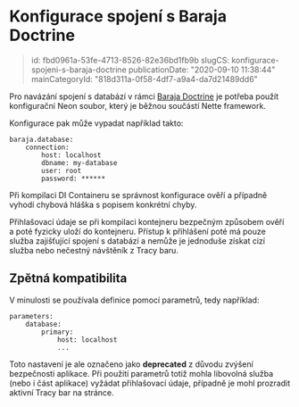 Konfigurace spojení s Baraja Doctrine
=====================================

> id: fbd0961a-53fe-4713-8526-82e36bd1fb9b
> slugCS: konfigurace-spojeni-s-baraja-doctrine
> publicationDate: "2020-09-10 11:38:44"
> mainCategoryId: "818d311a-0f58-4df7-a9a4-da7d21489dd6"

Pro navázání spojení s databází v rámci [Baraja Doctrine](https://github.com/baraja-core/doctrine) je potřeba použít konfigurační Neon soubor, který je běžnou součástí Nette framework.

Konfigurace pak může vypadat například takto:

```neon
baraja.database:
    connection:
        host: localhost
        dbname: my-database
        user: root
        password: ******
```

Při kompilaci DI Containeru se správnost konfigurace ověří a případně vyhodí chybová hláška s popisem konkrétní chyby.

Přihlašovací údaje se při kompilaci kontejneru bezpečným způsobem ověří a poté fyzicky uloží do kontejneru. Přístup k přihlášení poté má pouze služba zajišťující spojení s databází a nemůže je jednoduše získat cizí služba nebo nečestný návštěník z Tracy baru.

Zpětná kompatibilita
----------

V minulosti se používala definice pomocí parametrů, tedy například:

```neon
parameters:
    database:
        primary:
            host: localhost
            ...
```

Toto nastavení je ale označeno jako **deprecated** z důvodu zvýšení bezpečnosti aplikace. Při použití parametrů totiž mohla libovolná služba (nebo i část aplikace) vyžádat přihlašovací údaje, případně je mohl prozradit aktivní Tracy bar na stránce.
